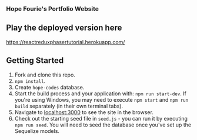 ### Hope Fourie's Portfolio Website

## Play the deployed version here

https://reactreduxphasertutorial.herokuapp.com/

## Getting Started

1.  Fork and clone this repo.
2.  `npm install`.
3.  Create `hope-codes` database.
4.  Start the build process and your application with: `npm run start-dev`. If you're using Windows, you may need to execute `npm start` and `npm run build` separately (in their own terminal tabs).
5.  Navigate to [localhost:3000](http://localhost:3000) to see the site in the browser.
6.  Check out the starting seed file in `seed.js` - you can run it by executing `npm run seed`. You will need to seed the database once you've set up the Sequelize models.
